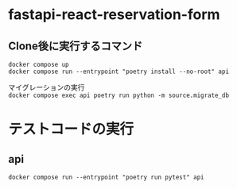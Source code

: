 # fastapi-react-reservation-form
## Clone後に実行するコマンド
`docker compose up`  
`docker compose run --entrypoint "poetry install --no-root" api`  

マイグレーションの実行  
`docker compose exec api poetry run python -m source.migrate_db`  

# テストコードの実行
## api
`docker compose run --entrypoint "poetry run pytest" api`